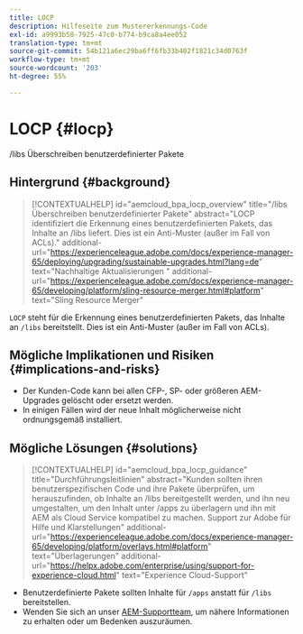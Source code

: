 ```yaml
---
title: LOCP
description: Hilfeseite zum Mustererkennungs-Code
exl-id: a9993b58-7925-47c0-b774-b9ca8a4ee052
translation-type: tm+mt
source-git-commit: 54b121a6ec29ba6ff6fb33b402f1821c34d0763f
workflow-type: tm+mt
source-wordcount: '203'
ht-degree: 55%

---
```


# LOCP {#locp}

/libs Überschreiben benutzerdefinierter Pakete

## Hintergrund {#background}

>[!CONTEXTUALHELP]
>id="aemcloud_bpa_locp_overview"
>title="/libs Überschreiben benutzerdefinierter Pakete"
>abstract="LOCP identifiziert die Erkennung eines benutzerdefinierten Pakets, das Inhalte an /libs liefert. Dies ist ein Anti-Muster (außer im Fall von ACLs)."
>additional-url="https://experienceleague.adobe.com/docs/experience-manager-65/deploying/upgrading/sustainable-upgrades.html?lang=de" text="Nachhaltige Aktualisierungen "
>additional-url="https://experienceleague.adobe.com/docs/experience-manager-65/developing/platform/sling-resource-merger.html#platform" text="Sling Resource Merger"

`LOCP` steht für die Erkennung eines benutzerdefinierten Pakets, das Inhalte an `/libs` bereitstellt. Dies ist ein Anti-Muster (außer im Fall von ACLs).

## Mögliche Implikationen und Risiken {#implications-and-risks}

* Der Kunden-Code kann bei allen CFP-, SP- oder größeren AEM-Upgrades gelöscht oder ersetzt werden.
* In einigen Fällen wird der neue Inhalt möglicherweise nicht ordnungsgemäß installiert.

## Mögliche Lösungen {#solutions}

>[!CONTEXTUALHELP]
>id="aemcloud_bpa_locp_guidance"
>title="Durchführungsleitlinien"
>abstract="Kunden sollten ihren benutzerspezifischen Code und ihre Pakete überprüfen, um herauszufinden, ob Inhalte an /libs bereitgestellt werden, und ihn neu umgestalten, um den Inhalt unter /apps zu überlagern und ihn mit AEM als Cloud Service kompatibel zu machen. Support zur Adobe für Hilfe und Klarstellungen"
>additional-url="https://experienceleague.adobe.com/docs/experience-manager-65/developing/platform/overlays.html#platform" text="Überlagerungen"
>additional-url="https://helpx.adobe.com/enterprise/using/support-for-experience-cloud.html" text="Experience Cloud-Support"

* Benutzerdefinierte Pakete sollten Inhalte für `/apps` anstatt für `/libs` bereitstellen.
* Wenden Sie sich an unser [AEM-Supportteam](https://helpx.adobe.com/de/enterprise/using/support-for-experience-cloud.html), um nähere Informationen zu erhalten oder um Bedenken auszuräumen.
